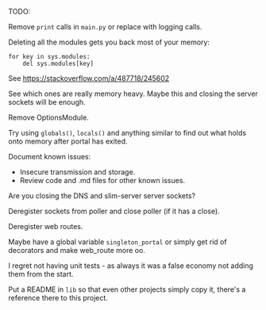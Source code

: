 TODO:

Remove `print` calls in `main.py` or replace with logging calls.

Deleting all the modules gets you back most of your memory:

    for key in sys.modules:
        del sys.modules[key]

See <https://stackoverflow.com/a/487718/245602>

See which ones are really memory heavy. Maybe this and closing the server sockets will be enough.

Remove OptionsModule.

Try using `globals()`, `locals()` and anything similar to find out what holds onto memory after portal has exited.

Document known issues:

* Insecure transmission and storage.
* Review code and .md files for other known issues.

Are you closing the DNS and slim-server server sockets?

Deregister sockets from poller and close poller (if it has a close).

Deregister web routes.

Maybe have a global variable `singleton_portal` or simply get rid of decorators and make web_route more oo.

I regret not having unit tests - as always it was a false economy not adding them from the start.

Put a README in `lib` so that even other projects simply copy it, there's a reference there to this project.
